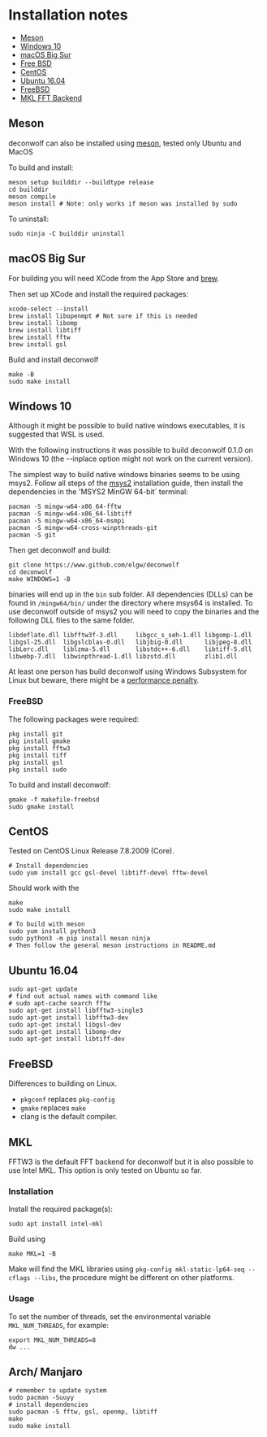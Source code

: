 # Installation notes

 - [Meson](#Meson)
 - [Windows 10](#Windows10)
 - [macOS Big Sur](#macOS-Big-Sur)
 - [Free BSD](#freebsd)
 - [CentOS](#CentOS)
 - [Ubuntu 16.04](#ubuntu-1604)
 - [FreeBSD](#FreeBSD)
 - [MKL FFT Backend](#MKL)


## Meson
deconwolf can also be installed using [meson](https://mesonbuild.com/),
tested only Ubuntu and MacOS

To build and install:
``` shell
meson setup builddir --buildtype release
cd builddir
meson compile
meson install # Note: only works if meson was installed by sudo
```

To uninstall:

``` shell
sudo ninja -C builddir uninstall
```
## macOS Big Sur

For building you will need XCode from the App Store and [brew](https://brew.sh/).

Then set up XCode and install the required packages:
``` shell
xcode-select --install
brew install libopenmpt # Not sure if this is needed
brew install libomp
brew install libtiff
brew install fftw
brew install gsl
```

Build and install deconwolf
``` shell
make -B
sudo make install
```

## Windows 10
Although it might be possible to build native windows executables, it
is suggested that WSL is used.

With the following instructions it was possible to build deconwolf
0.1.0 on Windows 10 (the --inplace option might not work on the
current version).

The simplest way to build native windows binaries seems to be using msys2.
Follow all steps of the [msys2](https://www.msys2.org/) installation guide,
then install the dependencies in the 'MSYS2 MinGW 64-bit` terminal:

``` shell
pacman -S mingw-w64-x86_64-fftw
pacman -S mingw-w64-x86_64-libtiff
pacman -S mingw-w64-x86_64-msmpi
pacman -S mingw-w64-cross-winpthreads-git
pacman -S git
```

Then get deconwolf and build:

``` shell
git clone https://www.github.com/elgw/deconwolf
cd deconwolf
make WINDOWS=1 -B
```

binaries will end up in the `bin` sub folder. All dependencies (DLLs) can be
found in `/mingw64/bin/` under the directory where msys64 is installed. To use
deconwolf outside of msys2 you will need to copy the binaries and the following
DLL files to the same folder.

```
libdeflate.dll libfftw3f-3.dll     libgcc_s_seh-1.dll libgomp-1.dll
libgsl-25.dll  libgslcblas-0.dll   libjbig-0.dll      libjpeg-8.dll
libLerc.dll    liblzma-5.dll       libstdc++-6.dll    libtiff-5.dll
libwebp-7.dll  libwinpthread-1.dll libzstd.dll        zlib1.dll
```

At least one person has build deconwolf using Windows Subsystem for Linux but
beware, there might be a
[performance penalty](https://www.phoronix.com/scan.php?page=article&item=wsl-wsl2-tr3970x&num=1).



### FreeBSD

The following packages were required:
``` shell
pkg install git
pkg install gmake
pkg install fftw3
pkg install tiff
pkg install gsl
pkg install sudo
```

To build and install deconwolf:
``` shell
gmake -f makefile-freebsd
sudo gmake install
```

## CentOS
Tested on CentOS Linux Release 7.8.2009 (Core).

``` shell
# Install dependencies
sudo yum install gcc gsl-devel libtiff-devel fftw-devel
```

Should work with the
``` shell
make
sudo make install
```

``` shell
# To build with meson
sudo yum install python3
sudo python3 -m pip install meson ninja
# Then follow the general meson instructions in README.md
```

## Ubuntu 16.04
``` shell
sudo apt-get update
# find out actual names with command like
# sudo apt-cache search fftw
sudo apt-get install libfftw3-single3
sudo apt-get install libfftw3-dev
sudo apt-get install libgsl-dev
sudo apt-get install libomp-dev
sudo apt-get install libtiff-dev
```
## FreeBSD
Differences to building on Linux.
 - `pkgconf` replaces `pkg-config`
 - `gmake` replaces `make`
 - clang is the default compiler.

## MKL
FFTW3 is the default FFT backend for deconwolf but it is also possible to use
Intel MKL. This option is only tested on Ubuntu so far.

### Installation
Install the required package(s):

``` shel
sudo apt install intel-mkl
```

Build using

``` shell
make MKL=1 -B
```

Make will find the MKL libraries using
`pkg-config mkl-static-lp64-seq --cflags --libs`, the procedure
might be different on other platforms.

### Usage
To set the number of threads, set the environmental variable
`MKL_NUM_THREADS`, for example:
``` shell
export MKL_NUM_THREADS=8
dw ...
```

## Arch/ Manjaro

``` shell
# remember to update system
sudo pacman -Suuyy
# install dependencies
sudo pacman -S fftw, gsl, openmp, libtiff
make
sudo make install

```
